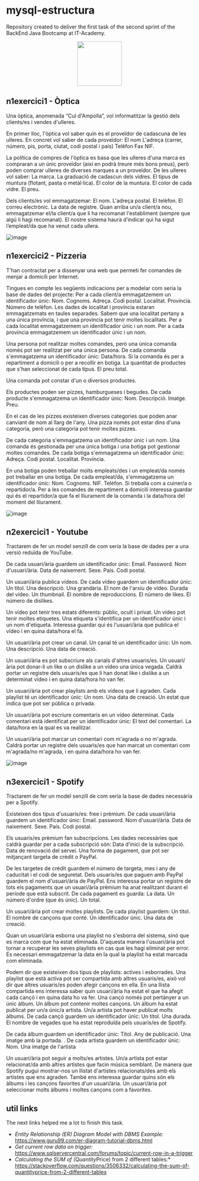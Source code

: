 # mysql-estructura

Repository created to deliver the first task of the second sprint of the BackEnd Java Bootcamp at IT-Academy.
<p align="center">
<img src=https://user-images.githubusercontent.com/72571435/179958350-c8db27b9-ada1-45d3-8ab4-6f2dcd31eb30.png width="120" height="120" />
</p>


## n1exercici1 - Òptica

Una òptica, anomenada “Cul d'Ampolla”, vol informatitzar la gestió dels clients/es i vendes d'ulleres.

En primer lloc, l'òptica vol saber quin és el proveïdor de cadascuna de les ulleres. En concret vol saber de cada proveïdor:
El nom
L'adreça (carrer, número, pis, porta, ciutat, codi postal i país)
Telèfon
Fax
NIF.

La política de compres de l'òptica es basa que les ulleres d'una marca es compraran a un únic proveïdor (així en podrà treure més bons preus), però poden comprar ulleres de diverses marques a un proveïdor. De les ulleres vol saber:
La marca.
La graduació de cadascun dels vidres.
El tipus de muntura (flotant, pasta o metàl·lica).
El color de la muntura.
El color de cada vidre.
El preu.

Dels clients/es vol emmagatzemar:
El nom.
L'adreça postal.
El telèfon.
El correu electrònic.
La data de registre.
Quan arriba un/a client/a nou, emmagatzemar el/la client/a que li ha recomanat l'establiment (sempre que algú li hagi recomanat).
El nostre sistema haurà d’indicar qui ha sigut l’empleat/da que ha venut cada ullera.

![image](https://user-images.githubusercontent.com/72571435/180956473-162c6c73-193d-47bb-9aa4-6d924fa9c30f.png)

## n1exercici2 - Pizzeria

T’han contractat per a dissenyar una web que permeti fer comandes de menjar a domicili per Internet.

Tingues en compte les següents indicacions per a modelar com seria la base de dades del projecte:
Per a cada client/a emmagatzemem un identificador únic:
Nom.
Cognoms.
Adreça.
Codi postal.
Localitat.
Província.
Número de telèfon.
Les dades de localitat i província estaran emmagatzemats en taules separades. Sabem que una localitat pertany a una única província, i que una província pot tenir moltes localitats. Per a cada localitat emmagatzemem un identificador únic i un nom. Per a cada província emmagatzemem un identificador únic i un nom.

Una persona pot realitzar moltes comandes, però una única comanda només pot ser realitzat per una única persona. De cada comanda s'emmagatzema un identificador únic:
Data/hora.
Si la comanda és per a repartiment a domicili o per a recollir en botiga.
La quantitat de productes que s'han seleccionat de cada tipus.
El preu total.

Una comanda pot constar d'un o diversos productes.


Els productes poden ser pizzes, hamburgueses i begudes. De cada producte s'emmagatzema un identificador únic:
Nom.
Descripció.
Imatge.
Preu.

En el cas de les pizzes existeixen diverses categories que poden anar canviant de nom al llarg de l'any. Una pizza només pot estar dins d'una categoria, però una categoria pot tenir moltes pizzes.


De cada categoria s'emmagatzema un identificador únic i un nom. Una comanda és gestionada per una única botiga i una botiga pot gestionar moltes comandes. De cada botiga s'emmagatzema un identificador únic:
Adreça.
Codi postal.
Localitat.
Província.


En una botiga poden treballar molts empleats/des i un empleat/da només pot treballar en una botiga. De cada empleat/da, s'emmagatzema un identificador únic:
Nom.
Cognoms.
NIF.
Telèfon.
Si treballa com a cuiner/a o repartidor/a. Per a les comandes de repartiment a domicili interessa guardar qui és el repartidor/a que fa el lliurament de la comanda i la data/hora del moment del lliurament.

![image](https://user-images.githubusercontent.com/72571435/188220159-af1e81dc-c1c0-4588-9c4a-20db3f1a96d2.png)

## n2exercici1 - Youtube
Tractarem de fer un model senzill de com seria la base de dades per a una versió reduïda de YouTube.

De cada usuari/ària guardem un identificador únic:
Email.
Password.
Nom d'usuari/ària.
Data de naixement.
Sexe.
País.
Codi postal.


Un usuari/ària publica vídeos. De cada vídeo guardem un identificador únic:
Un títol.
Una descripció.
Una grandària.
El nom de l'arxiu de vídeo.
Durada del vídeo.
Un thumbnail.
El nombre de reproduccions.
El número de likes.
El número de dislikes.

Un vídeo pot tenir tres estats diferents: públic, ocult i privat. Un vídeo pot tenir moltes etiquetes. Una etiqueta s'identifica per un identificador únic i un nom d'etiqueta. Interessa guardar qui és l'usuari/ària que publica el vídeo i en quina data/hora el fa.


Un usuari/ària pot crear un canal. Un canal té un identificador únic:
Un nom.
Una descripció.
Una data de creació.


Un usuari/ària es pot subscriure als canals d'altres usuaris/es. Un usuari/ària pot donar-li un like o un dislike a un vídeo una única vegada. Caldrà portar un registre dels usuaris/es que li han donat like i dislike a un determinat vídeo i en quina data/hora ho van fer.


Un usuari/ària pot crear playlists amb els vídeos que li agraden. Cada playlist té un identificador únic:
Un nom.
Una data de creació.
Un estat que indica que pot ser pública o privada.


Un usuari/ària pot escriure comentaris en un vídeo determinat. Cada comentari està identificat per un identificador únic:
El text del comentari.
La data/hora en la qual es va realitzar.


Un usuari/ària pot marcar un comentari com m'agrada o no m'agrada. Caldrà portar un registre dels usuaris/es que han marcat un comentari com m'agrada/no m'agrada, i en quina data/hora ho van fer.

![image](https://user-images.githubusercontent.com/72571435/189661478-71529e9c-4eb3-448f-b264-f3ebd041f2ca.png)


## n3exercici1 - Spotify

Tractarem de fer un model senzill de com seria la base de dades necessària per a Spotify.

Existeixen dos tipus d'usuaris/es: free i  prèmium. De cada usuari/ària guardem un identificador únic:
Email.
password.
Nom d'usuari/ària.
Data de naixement.
Sexe.
País.
Codi postal.

Els usuaris/es prèmium fan subscripcions. Les dades necessàries que caldrà guardar per a cada subscripció són:
Data d'inici de la subscripció.
Data de renovació del servei.
Una forma de pagament, que pot ser mitjançant targeta de crèdit o PayPal.

De les targetes de crèdit guardem el número de targeta, mes i any de caducitat i el codi de seguretat. Dels usuaris/es que paguen amb PayPal guardem el nom d'usuari/ària de PayPal. Ens interessa portar un registre de tots els pagaments que un usuari/ària prèmium ha anat realitzant durant el període que està subscrit. De cada pagament es guarda:
La data.
Un número d'ordre (que és únic).
Un total.

Un usuari/ària pot crear moltes playlists. De cada playlist guardem:
Un títol.
El nombre de cançons que conté.
Un identificador únic.
Una data de creació.


Quan un usuari/ària esborra una playlist no s'esborra del sistema, sinó que es marca com que ha estat eliminada. D'aquesta manera l'usuari/ària pot tornar a recuperar les seves playlists en cas que les hagi eliminat per error. És necessari emmagatzemar la data en la qual la playlist ha estat marcada com eliminada.

Podem dir que existeixen dos tipus de playlists: actives i esborrades. Una playlist que està activa pot ser compartida amb altres usuaris/es, això vol dir que altres usuaris/es poden afegir cançons en ella. En una llista compartida ens interessa saber quin usuari/ària ha estat el que ha afegit cada cançó i en quina data ho va fer.
Una cançó només pot pertànyer a un únic àlbum. Un àlbum pot contenir moltes cançons. Un àlbum ha estat publicat per un/a únic/a artista. Un/a artista pot haver publicat molts àlbums. De cada cançó guardem un identificador únic:
Un títol.
Una durada.
El nombre de vegades que ha estat reproduïda pels usuaris/es de Spotify.

De cada àlbum guardem un identificador únic:
Títol.
Any de publicació.
Una imatge amb la portada.
.
De cada artista guardem un identificador únic:
Nom.
Una imatge de l'artista


Un usuari/ària pot seguir a molts/es artistes. Un/a artista pot estar relacionat/da amb altres artistes que facin música semblant. De manera que Spotify pugui mostrar-nos un llistat d'artistes relacionats/des amb els artistes que ens agraden. També ens interessa guardar quins són els àlbums i les cançons favorites d'un usuari/ària. Un usuari/ària pot seleccionar molts àlbums i moltes cançons com a favorites.
## util links

The next links helped me a lot to finish this task.

- *Entity Relationship (ER) Diagram Model with DBMS Example:* https://www.guru99.com/er-diagram-tutorial-dbms.html
- *Get current row data on trigger:* https://www.sqlservercentral.com/forums/topic/current-row-in-a-trigger
- *Calculating the SUM of (Quantity*Price) from 2 different tables:* https://stackoverflow.com/questions/3506332/calculating-the-sum-of-quantityprice-from-2-different-tables
